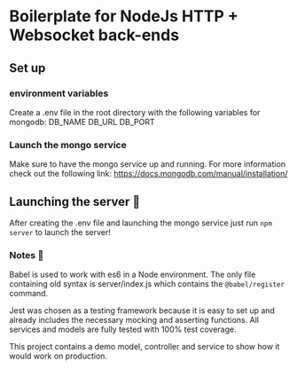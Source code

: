 # Boilerplate for NodeJs HTTP + Websocket back-ends

## Set up

### environment variables

Create a .env file in the root directory with the following variables for mongodb:
DB_NAME
DB_URL
DB_PORT

### Launch the mongo service

Make sure to have the mongo service up and running.
For more information check out the following link: https://docs.mongodb.com/manual/installation/

## Launching the server :rocket:

After creating the .env file and launching the mongo service just run `npm server` to launch the server!

### Notes :orange_book:

Babel is used to work with es6 in a Node environment. The only file containing old syntax is server/index.js which contains the `@babel/register` command.

Jest was chosen as a testing framework because it is easy to set up and already includes the necessary mocking and asserting functions.
All services and models are fully tested with 100% test coverage.

This project contains a demo model, controller and service to show how it would work on production.
